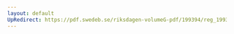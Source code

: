 ```yaml
---
layout: default
UpRedirect: https://pdf.swedeb.se/riksdagen-volumeG-pdf/199394/reg_199394_TU/reg_199394_TU_0002.pdf
---
```

